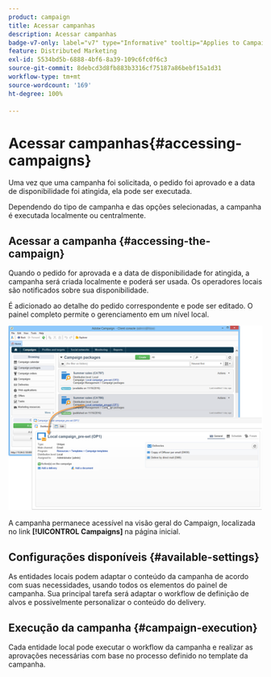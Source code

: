 ```yaml
---
product: campaign
title: Acessar campanhas
description: Acessar campanhas
badge-v7-only: label="v7" type="Informative" tooltip="Applies to Campaign Classic v7 only"
feature: Distributed Marketing
exl-id: 5534bd5b-6888-4bf6-8a39-109c6fc0f6c3
source-git-commit: 8debcd3d8fb883b3316cf75187a86bebf15a1d31
workflow-type: tm+mt
source-wordcount: '169'
ht-degree: 100%

---
```


# Acessar campanhas{#accessing-campaigns}



Uma vez que uma campanha foi solicitada, o pedido foi aprovado e a data de disponibilidade foi atingida, ela pode ser executada.

Dependendo do tipo de campanha e das opções selecionadas, a campanha é executada localmente ou centralmente.

## Acessar a campanha {#accessing-the-campaign}

Quando o pedido for aprovada e a data de disponibilidade for atingida, a campanha será criada localmente e poderá ser usada. Os operadores locais são notificados sobre sua disponibilidade.

É adicionado ao detalhe do pedido correspondente e pode ser editado. O painel completo permite o gerenciamento em um nível local.

![](assets/mkg_dist_local_op_edit_new_op1.png)

A campanha permanece acessível na visão geral do Campaign, localizada no link **[!UICONTROL Campaigns]** na página inicial.

## Configurações disponíveis {#available-settings}

As entidades locais podem adaptar o conteúdo da campanha de acordo com suas necessidades, usando todos os elementos do painel de campanha. Sua principal tarefa será adaptar o workflow de definição de alvos e possivelmente personalizar o conteúdo do delivery.

## Execução da campanha {#campaign-execution}

Cada entidade local pode executar o workflow da campanha e realizar as aprovações necessárias com base no processo definido no template da campanha.
